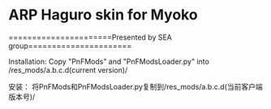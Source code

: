 ﻿# ARP Haguro skin for Myoko

======================Presented by SEA group======================

Installation: 
Copy "PnFMods" and "PnFModsLoader.py" into /res_mods/a.b.c.d(current version)/

安装：
将PnFMods和PnFModsLoader.py复制到/res_mods/a.b.c.d(当前客户端版本号)/

